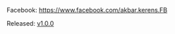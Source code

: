 
Facebook: https://www.facebook.com/akbar.kerens.FB

Released:
[v1.0.0](https://www.google.com](https://github.com/fatkhurohman93/inventory-app/tree/v1.0.0))

